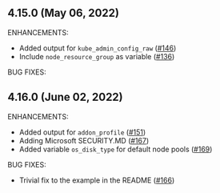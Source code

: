 ## 4.15.0 (May 06, 2022)

ENHANCEMENTS:

* Added output for `kube_admin_config_raw` ([#146](https://github.com/Azure/terraform-azurerm-aks/pull/146))
* Include `node_resource_group` as variable ([#136](https://github.com/Azure/terraform-azurerm-aks/pull/136))

BUG FIXES:

## 4.16.0 (June 02, 2022)

ENHANCEMENTS:

* Added output for `addon_profile` ([#151](https://github.com/Azure/terraform-azurerm-aks/pull/151))
* Adding Microsoft SECURITY.MD ([#167](https://github.com/Azure/terraform-azurerm-aks/pull/167))
* Added variable `os_disk_type` for default node pools ([#169](https://github.com/Azure/terraform-azurerm-aks/pull/169))

BUG FIXES:

* Trivial fix to the example in the README ([#166](https://github.com/Azure/terraform-azurerm-aks/pull/166))
